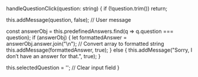handleQuestionClick(question: string) {
  if (!question.trim()) return;

  this.addMessage(question, false); // User message

  const answerObj = this.predefinedAnswers.find(q => q.question === question);
  if (answerObj) {
    let formattedAnswer = answerObj.answer.join("\n"); // Convert array to formatted string
    this.addMessage(formattedAnswer, true);
  } else {
    this.addMessage("Sorry, I don’t have an answer for that.", true);
  }

  this.selectedQuestion = ''; // Clear input field
}
